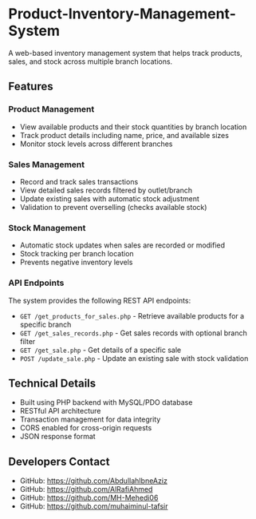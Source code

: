 # Product-Inventory-Management-System

A web-based inventory management system that helps track products, sales, and stock across multiple branch locations.

## Features

### Product Management
- View available products and their stock quantities by branch location
- Track product details including name, price, and available sizes
- Monitor stock levels across different branches

### Sales Management 
- Record and track sales transactions
- View detailed sales records filtered by outlet/branch
- Update existing sales with automatic stock adjustment
- Validation to prevent overselling (checks available stock)

### Stock Management
- Automatic stock updates when sales are recorded or modified
- Stock tracking per branch location
- Prevents negative inventory levels

### API Endpoints

The system provides the following REST API endpoints:

- `GET /get_products_for_sales.php` - Retrieve available products for a specific branch
- `GET /get_sales_records.php` - Get sales records with optional branch filter
- `GET /get_sale.php` - Get details of a specific sale
- `POST /update_sale.php` - Update an existing sale with stock validation

## Technical Details

- Built using PHP backend with MySQL/PDO database
- RESTful API architecture
- Transaction management for data integrity
- CORS enabled for cross-origin requests
- JSON response format

## Developers Contact
- GitHub: https://github.com/AbdullahIbneAziz
- GitHub: https://github.com/AlRafiAhmed
- GitHub: https://github.com/MH-Mehedi06
- GitHub: https://github.com/muhaiminul-tafsir